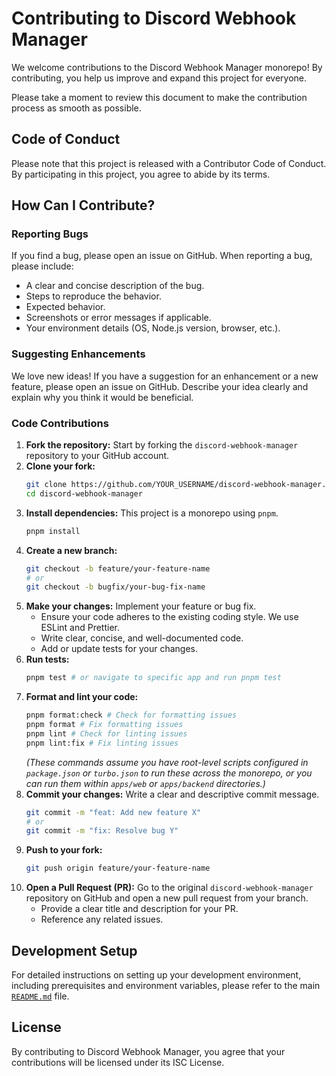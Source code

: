 # Contributing to Discord Webhook Manager

We welcome contributions to the Discord Webhook Manager monorepo! By contributing, you help us improve and expand this project for everyone.

Please take a moment to review this document to make the contribution process as smooth as possible.

## Code of Conduct

Please note that this project is released with a Contributor Code of Conduct. By participating in this project, you agree to abide by its terms.

## How Can I Contribute?

### Reporting Bugs

If you find a bug, please open an issue on GitHub. When reporting a bug, please include:

*   A clear and concise description of the bug.
*   Steps to reproduce the behavior.
*   Expected behavior.
*   Screenshots or error messages if applicable.
*   Your environment details (OS, Node.js version, browser, etc.).

### Suggesting Enhancements

We love new ideas! If you have a suggestion for an enhancement or a new feature, please open an issue on GitHub. Describe your idea clearly and explain why you think it would be beneficial.

### Code Contributions

1.  **Fork the repository:** Start by forking the `discord-webhook-manager` repository to your GitHub account.
2.  **Clone your fork:**
    ```bash
    git clone https://github.com/YOUR_USERNAME/discord-webhook-manager.git
    cd discord-webhook-manager
    ```
3.  **Install dependencies:** This project is a monorepo using `pnpm`.
    ```bash
    pnpm install
    ```
4.  **Create a new branch:**
    ```bash
    git checkout -b feature/your-feature-name
    # or
    git checkout -b bugfix/your-bug-fix-name
    ```
5.  **Make your changes:** Implement your feature or bug fix.
    *   Ensure your code adheres to the existing coding style. We use ESLint and Prettier.
    *   Write clear, concise, and well-documented code.
    *   Add or update tests for your changes.
6.  **Run tests:**
    ```bash
    pnpm test # or navigate to specific app and run pnpm test
    ```
7.  **Format and lint your code:**
    ```bash
    pnpm format:check # Check for formatting issues
    pnpm format # Fix formatting issues
    pnpm lint # Check for linting issues
    pnpm lint:fix # Fix linting issues
    ```
    *(These commands assume you have root-level scripts configured in `package.json` or `turbo.json` to run these across the monorepo, or you can run them within `apps/web` or `apps/backend` directories.)*
8.  **Commit your changes:** Write a clear and descriptive commit message.
    ```bash
    git commit -m "feat: Add new feature X"
    # or
    git commit -m "fix: Resolve bug Y"
    ```
9.  **Push to your fork:**
    ```bash
    git push origin feature/your-feature-name
    ```
10. **Open a Pull Request (PR):** Go to the original `discord-webhook-manager` repository on GitHub and open a new pull request from your branch.
    *   Provide a clear title and description for your PR.
    *   Reference any related issues.

## Development Setup

For detailed instructions on setting up your development environment, including prerequisites and environment variables, please refer to the main [`README.md`](./README.md) file.

## License

By contributing to Discord Webhook Manager, you agree that your contributions will be licensed under its ISC License.
